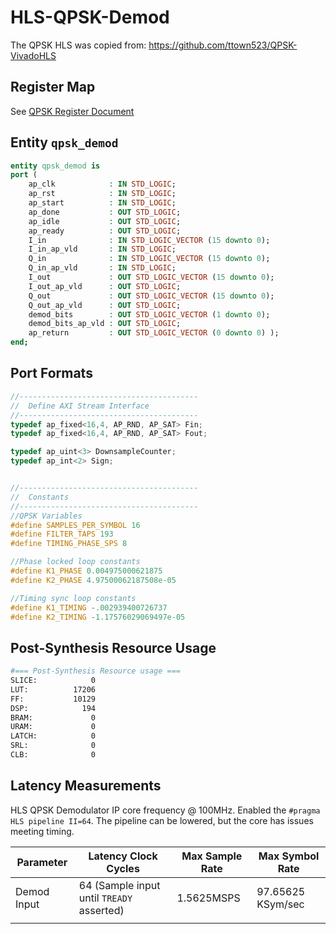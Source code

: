# HLS-QPSK-Demod	

The QPSK HLS was copied from: https://github.com/ttown523/QPSK-VivadoHLS

## Register Map

See [QPSK Register Document](./doc/qpsk_reg.md)

## Entity `qpsk_demod`

```vhdl
entity qpsk_demod is
port (
    ap_clk            : IN STD_LOGIC;
    ap_rst            : IN STD_LOGIC;
    ap_start          : IN STD_LOGIC;
    ap_done           : OUT STD_LOGIC;
    ap_idle           : OUT STD_LOGIC;
    ap_ready          : OUT STD_LOGIC;
    I_in              : IN STD_LOGIC_VECTOR (15 downto 0);
    I_in_ap_vld       : IN STD_LOGIC;
    Q_in              : IN STD_LOGIC_VECTOR (15 downto 0);
    Q_in_ap_vld       : IN STD_LOGIC;
    I_out             : OUT STD_LOGIC_VECTOR (15 downto 0);
    I_out_ap_vld      : OUT STD_LOGIC;
    Q_out             : OUT STD_LOGIC_VECTOR (15 downto 0);
    Q_out_ap_vld      : OUT STD_LOGIC;
    demod_bits        : OUT STD_LOGIC_VECTOR (1 downto 0);
    demod_bits_ap_vld : OUT STD_LOGIC;
    ap_return         : OUT STD_LOGIC_VECTOR (0 downto 0) );
end;
```

## Port Formats

```c++
//----------------------------------------
//  Define AXI Stream Interface
//----------------------------------------
typedef ap_fixed<16,4, AP_RND, AP_SAT> Fin;
typedef ap_fixed<16,4, AP_RND, AP_SAT> Fout;

typedef ap_uint<3> DownsampleCounter;
typedef ap_int<2> Sign;


//----------------------------------------
//	Constants          
//----------------------------------------
//QPSK Variables
#define SAMPLES_PER_SYMBOL 16
#define FILTER_TAPS 193
#define TIMING_PHASE_SPS 8

//Phase locked loop constants
#define K1_PHASE 0.004975000621875
#define K2_PHASE 4.97500062187508e-05

//Timing sync loop constants
#define K1_TIMING -.002939400726737
#define K2_TIMING -1.17576029069497e-05

```

## Post-Synthesis Resource Usage

```bash
#=== Post-Synthesis Resource usage ===
SLICE:            0
LUT:          17206
FF:           10129
DSP:            194
BRAM:             0
URAM:             0
LATCH:            0
SRL:              0
CLB:              0

```



## Latency Measurements

HLS QPSK Demodulator IP core frequency @ 100MHz. Enabled the `#pragma HLS pipeline II=64`.  The pipeline can be lowered, but the core has issues meeting timing.

| Parameter   | Latency Clock Cycles                      | Max Sample Rate | Max Symbol Rate   |
| ----------- | ----------------------------------------- | --------------- | ----------------- |
| Demod Input | 64 (Sample input until `TREADY` asserted) | 1.5625MSPS      | 97.65625 KSym/sec |
|             |                                           |                 |                   |

